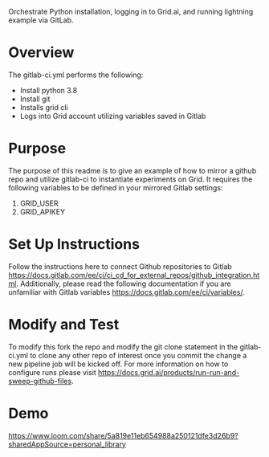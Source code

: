  Orchestrate Python installation, logging in to Grid.ai, and running lightning example via GitLab.  

# Overview
The gitlab-ci.yml performs the following:
- Install python 3.8
- Install git
- Installs grid cli
- Logs into Grid account utilizing variables saved in Gitlab

# Purpose
The purpose of this readme is to give an example of how to mirror a github repo and utilize gitlab-ci to instantiate experiments on Grid. It requires the following variables to be defined in your mirrored Gitlab settings:
1. GRID_USER
2. GRID_APIKEY

# Set Up Instructions
Follow the instructions here to connect Github repositories to Gitlab https://docs.gitlab.com/ee/ci/ci_cd_for_external_repos/github_integration.html.
Additionally, please read the following documentation if you are unfamiliar with Gitlab variables https://docs.gitlab.com/ee/ci/variables/.

# Modify and Test
To modify this fork the repo and modify the git clone statement in the gitlab-ci.yml to clone any other repo of interest once you commit the change a new pipeline job will be kicked off. For more information on how to configure runs please visit https://docs.grid.ai/products/run-run-and-sweep-github-files.


# Demo
https://www.loom.com/share/5a819e11eb654988a250121dfe3d26b9?sharedAppSource=personal_library
